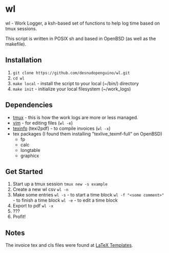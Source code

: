 # wl
wl - Work Logger, a ksh-based set of functions to help log time based on tmux sessions.

This script is written in POSIX sh and based in OpenBSD (as well as the makefile).

## Installation
1.  `git clone https://github.com/desnudopenguino/wl.git`
2. `cd wl`
3. `make local` - install the script to your local (~/bin/) directory
4. `make init` - initialize your local filesystem (~/work_logs)

## Dependencies
* [tmux](https://github.com/tmux/tmux.git) - this is how the work logs are more or less managed.
* [vim](https://www.vim.org) - for editing files (`wl -e`)
* [texinfo](https://www.gnu.org/software/texinfo/) (texi2pdf) - to compile invoices (`wl -x`)
* tex packages (I found them installing "texlive_texmf-full" on OpenBSD)
    * fp
    * calc
    * longtable
    * graphicx

## Get Started
1. Start up a tmux session
    `tmux new -s example`
2. Create a new wl csv
    `wl -n`
3. Make some entries
    `wl -s` - to start a time block
    `wl -f "<some comment>"` - to finish a time block
    `wl -e` - to edit a time block
4. Export to pdf
    `wl -x`
5. ???
6. Profit!

## Notes
The invoice tex and cls files were found at [LaTeX Templates](https://www.latextemplates.com/template/invoice).
